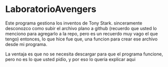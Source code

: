# LaboratorioAvengers

Este programa gestiona los inventos de Tony Stark.
sinceramente desconozco como subir el archivo plano a github (recuerdo que usted lo menciono para agregarlo a la repo, pero es un recuerdo muy vago el que tengo)
entonces, lo que hice fue que, una funcion para crear ese archivo desde mi programa.

La ventaja es que no se necesita descargar para que el programa funcione, pero no es lo que usted pidio, y por eso lo queria explicar aqui
